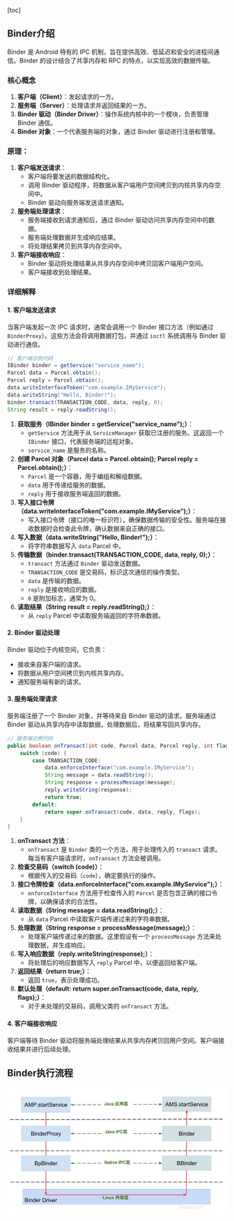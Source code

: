 [toc]

## Binder介绍

Binder 是 Android 特有的 IPC 机制，旨在提供高效、低延迟和安全的进程间通信。Binder 的设计结合了共享内存和 RPC 的特点，以实现高效的数据传输。

### 核心概念

1. **客户端（Client）**：发起请求的一方。
2. **服务端（Server）**：处理请求并返回结果的一方。
3. **Binder 驱动（Binder Driver）**：操作系统内核中的一个模块，负责管理 Binder 通信。
4. **Binder 对象**：一个代表服务端的对象，通过 Binder 驱动进行注册和管理。

### 原理：

1. **客户端发送请求**：
   - 客户端将要发送的数据结构化。
   - 调用 Binder 驱动程序，将数据从客户端用户空间拷贝到内核共享内存空间中。
   - Binder 驱动向服务端发送请求通知。
2. **服务端处理请求**：
   - 服务端接收到请求通知后，通过 Binder 驱动访问共享内存空间中的数据。
   - 服务端处理数据并生成响应结果。
   - 将处理结果拷贝到共享内存空间中。
3. **客户端接收响应**：
   - Binder 驱动将处理结果从共享内存空间中拷贝回客户端用户空间。
   - 客户端接收到处理结果。

### 详细解释

#### 1. 客户端发送请求

当客户端发起一次 IPC 请求时，通常会调用一个 Binder 接口方法（例如通过 `BinderProxy`）。这些方法会将调用数据打包，并通过 `ioctl` 系统调用与 Binder 驱动进行通信。

```java
// 客户端示例代码
IBinder binder = getService("service_name");
Parcel data = Parcel.obtain();
Parcel reply = Parcel.obtain();
data.writeInterfaceToken("com.example.IMyService");
data.writeString("Hello, Binder!");
binder.transact(TRANSACTION_CODE, data, reply, 0);
String result = reply.readString();
```

1. **获取服务（IBinder binder = getService("service_name");）**：
   - `getService` 方法用于从 `ServiceManager` 获取已注册的服务。这返回一个 `IBinder` 接口，代表服务端的远程对象。
   - `service_name` 是服务的名称。
2. **创建 Parcel 对象（Parcel data = Parcel.obtain(); Parcel reply = Parcel.obtain();）**：
   - `Parcel` 是一个容器，用于编组和解组数据。
   - `data` 用于传递给服务的数据。
   - `reply` 用于接收服务端返回的数据。
3. **写入接口令牌（data.writeInterfaceToken("com.example.IMyService");）**：
   - 写入接口令牌（接口的唯一标识符），确保数据传输的安全性。服务端在接收数据时会检查此令牌，确认数据来自正确的接口。
4. **写入数据（data.writeString("Hello, Binder!");）**：
   - 将字符串数据写入 `data` Parcel 中。
5. **传输数据（binder.transact(TRANSACTION_CODE, data, reply, 0);）**：
   - `transact` 方法通过 `Binder` 驱动发送数据。
   - `TRANSACTION_CODE` 是交易码，标识这次通信的操作类型。
   - `data` 是传输的数据。
   - `reply` 是接收响应的数据。
   - `0` 是附加标志，通常为 0。
6. **读取结果（String result = reply.readString();）**：
   - 从 `reply` Parcel 中读取服务端返回的字符串数据。

#### 2. Binder 驱动处理

Binder 驱动位于内核空间，它负责：

- 接收来自客户端的请求。
- 将数据从用户空间拷贝到内核共享内存。
- 通知服务端有新的请求。

#### 3. 服务端处理请求

服务端注册了一个 Binder 对象，并等待来自 Binder 驱动的请求。服务端通过 Binder 驱动从共享内存中读取数据，处理数据后，将结果写回共享内存。

```java
// 服务端示例代码
public boolean onTransact(int code, Parcel data, Parcel reply, int flags) {
    switch (code) {
        case TRANSACTION_CODE:
            data.enforceInterface("com.example.IMyService");
            String message = data.readString();
            String response = processMessage(message);
            reply.writeString(response);
            return true;
        default:
            return super.onTransact(code, data, reply, flags);
    }
}
```

1. **onTransact 方法**：
   - `onTransact` 是 `Binder` 类的一个方法，用于处理传入的 `transact` 请求。每当有客户端请求时，`onTransact` 方法会被调用。
2. **检查交易码（switch (code)）**：
   - 根据传入的交易码（`code`），确定要执行的操作。
3. **接口令牌检查（data.enforceInterface("com.example.IMyService");）**：
   - `enforceInterface` 方法用于检查传入的 `Parcel` 是否包含正确的接口令牌，以确保请求的合法性。
4. **读取数据（String message = data.readString();）**：
   - 从 `data` Parcel 中读取客户端传递过来的字符串数据。
5. **处理数据（String response = processMessage(message);）**：
   - 处理客户端传递过来的数据。这里假设有一个 `processMessage` 方法来处理数据，并生成响应。
6. **写入响应数据（reply.writeString(response);）**：
   - 将处理后的响应数据写入 `reply` Parcel 中，以便返回给客户端。
7. **返回结果（return true;）**：
   - 返回 `true`，表示处理成功。
8. **默认处理（default: return super.onTransact(code, data, reply, flags);）**：
   - 对于未处理的交易码，调用父类的 `onTransact` 方法。

#### 4. 客户端接收响应

客户端等待 Binder 驱动将服务端处理结果从共享内存拷贝回用户空间。客户端接收结果并进行后续处理。



## Binder执行流程

![img](../Pic/687474703a2f2f6769747975616e2e636f6d2f696d616765732f62696e6465722f62696e6465725f73746172745f736572766963652f62696e6465725f6970635f617263682e6a7067.jpeg)